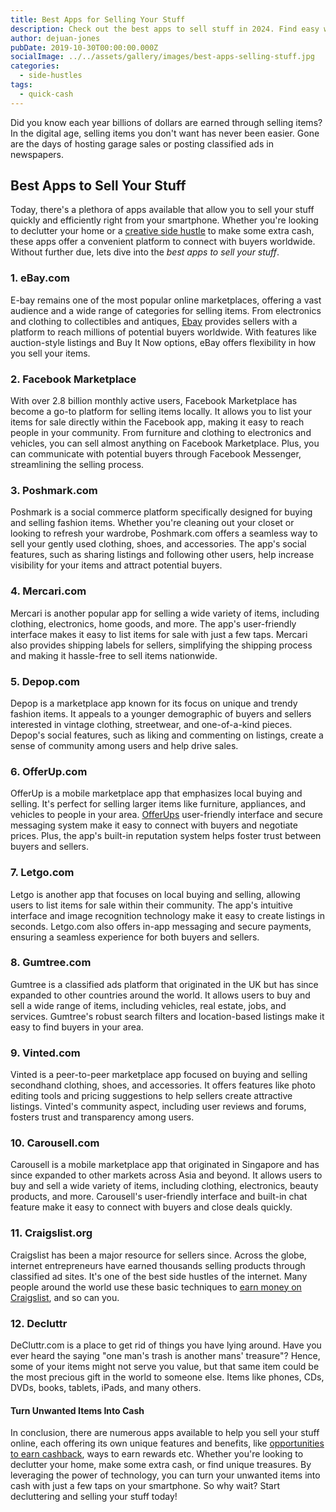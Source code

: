 ```yaml
---
title: Best Apps for Selling Your Stuff
description: Check out the best apps to sell stuff in 2024. Find easy ways to earn extra cash and boost your income.
author: dejuan-jones
pubDate: 2019-10-30T00:00:00.000Z
socialImage: ../../assets/gallery/images/best-apps-selling-stuff.jpg
categories:
  - side-hustles
tags:
  - quick-cash
---
```


Did you know each year billions of dollars are earned through selling items? In the digital age, selling items you don't want has never been easier. Gone are the days of hosting garage sales or posting classified ads in newspapers.

## Best Apps to Sell Your Stuff

Today, there's a plethora of apps available that allow you to sell your stuff quickly and efficiently right from your smartphone. Whether you're looking to declutter your home or a [creative side hustle](/creative-side-hustles) to make some extra cash, these apps offer a convenient platform to connect with buyers worldwide. Without further due, lets dive into the *best apps to sell your stuff*.

### 1. eBay.com

E-bay remains one of the most popular online marketplaces, offering a vast audience and a wide range of categories for selling items. From electronics and clothing to collectibles and antiques, [Ebay](https://www.ebay.com/) provides sellers with a platform to reach millions of potential buyers worldwide. With features like auction-style listings and Buy It Now options, eBay offers flexibility in how you sell your items.

### 2. Facebook Marketplace

With over 2.8 billion monthly active users, Facebook Marketplace has become a go-to platform for selling items locally. It allows you to list your items for sale directly within the Facebook app, making it easy to reach people in your community. From furniture and clothing to electronics and vehicles, you can sell almost anything on Facebook Marketplace. Plus, you can communicate with potential buyers through Facebook Messenger, streamlining the selling process.

### 3. Poshmark.com

Poshmark is a social commerce platform specifically designed for buying and selling fashion items. Whether you're cleaning out your closet or looking to refresh your wardrobe, Poshmark.com offers a seamless way to sell your gently used clothing, shoes, and accessories. The app's social features, such as sharing listings and following other users, help increase visibility for your items and attract potential buyers.

### 4. Mercari.com

Mercari is another popular app for selling a wide variety of items, including clothing, electronics, home goods, and more. The app's user-friendly interface makes it easy to list items for sale with just a few taps. Mercari also provides shipping labels for sellers, simplifying the shipping process and making it hassle-free to sell items nationwide.

### 5. Depop.com

Depop is a marketplace app known for its focus on unique and trendy fashion items. It appeals to a younger demographic of buyers and sellers interested in vintage clothing, streetwear, and one-of-a-kind pieces. Depop's social features, such as liking and commenting on listings, create a sense of community among users and help drive sales.

### 6. OfferUp.com

OfferUp is a mobile marketplace app that emphasizes local buying and selling. It's perfect for selling larger items like furniture, appliances, and vehicles to people in your area. [OfferUps](https://offerup.com/) user-friendly interface and secure messaging system make it easy to connect with buyers and negotiate prices. Plus, the app's built-in reputation system helps foster trust between buyers and sellers.

### 7. Letgo.com

Letgo is another app that focuses on local buying and selling, allowing users to list items for sale within their community. The app's intuitive interface and image recognition technology make it easy to create listings in seconds. Letgo.com also offers in-app messaging and secure payments, ensuring a seamless experience for both buyers and sellers.

### 8. Gumtree.com

Gumtree is a classified ads platform that originated in the UK but has since expanded to other countries around the world. It allows users to buy and sell a wide range of items, including vehicles, real estate, jobs, and services. Gumtree's robust search filters and location-based listings make it easy to find buyers in your area.

### 9. Vinted.com

Vinted is a peer-to-peer marketplace app focused on buying and selling secondhand clothing, shoes, and accessories. It offers features like photo editing tools and pricing suggestions to help sellers create attractive listings. Vinted's community aspect, including user reviews and forums, fosters trust and transparency among users.

### 10. Carousell.com

Carousell is a mobile marketplace app that originated in Singapore and has since expanded to other markets across Asia and beyond. It allows users to buy and sell a wide variety of items, including clothing, electronics, beauty products, and more. Carousell's user-friendly interface and built-in chat feature make it easy to connect with buyers and close deals quickly.

### 11. Craigslist.org

Craigslist has been a major resource for sellers since. Across the globe, internet entrepreneurs have earned thousands selling products through classified ad sites. It's one of the best side hustles of the internet. Many people around the world use these basic techniques to [earn money on Craigslist](/make-money-on-craigslist), and so can you.

### 12. Decluttr

DeCluttr.com is a place to get rid of things you have lying around. Have you ever heard the saying "one man's trash is another mans' treasure"? Hence, some of your items might not serve you value, but that same item could be the most precious gift in the world to someone else. Items like phones, CDs, DVDs, books, tablets, iPads, and many others.

#### Turn Unwanted Items Into Cash

In conclusion, there are numerous apps available to help you sell your stuff online, each offering its own unique features and benefits, like [opportunities to earn cashback](/earn-cash-back), ways to earn rewards etc. Whether you're looking to declutter your home, make some extra cash, or find unique treasures. By leveraging the power of technology, you can turn your unwanted items into cash with just a few taps on your smartphone. So why wait? Start decluttering and selling your stuff today!
